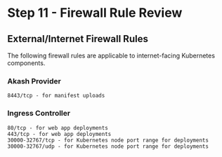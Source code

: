# Step 11 - Firewall Rule Review

## External/Internet Firewall Rules

The following firewall rules are applicable to internet-facing Kubernetes components.

### **Akash Provider**

```
8443/tcp - for manifest uploads
```

### **Ingress Controller**

```
80/tcp - for web app deployments
443/tcp - for web app deployments
30000-32767/tcp - for Kubernetes node port range for deployments
30000-32767/udp - for Kubernetes node port range for deployments
```
